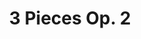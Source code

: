 ---
layout: pieces
title: "3 Pieces Op. 2"
opus: 2
tags:
 - Solo Piano
 - Composition
date_published: 2021-04-02
updated: false
pieces:
  - title: "Piece No. 1" 
    key: "C Minor"
    tempo: "Allegretto"
    tags:
     - "Solo Piano"
    info:
     - key: Time Signature
       value: 4/4
     - key: Length
       value: 44 Measures
    description: |
      This piece comes with a poem:
      <div class="container">
      <div class="row">
      <div class="col-sm">
      <pre>Long in the humble sight
      Of what creature of pale
      Skin and brown hair 
      Shoots
      My heart so.
      </pre>
      </div>
      <div class="col-sm">
      <pre>
      Peace of mind but scratches
      Of soul: Fallen shadows and
      Escaped realities, death and 
          Love fall together
      In their sugar-laden embrace.
          Pain and sorrow escape
      The gunning of 
              The guards,
      The ninth fading
      Ends before the 
      Creator can
      Observe—
              Shifting to
      A ninth of 
                      Marches
                                  To the
              Devil;
      </pre>
      </div>
      <div class="col-sm">
      <pre>
      Tense chromata and 
                                  Chapters
                    Of prickles crash upon
          The statute of
                              Autonomy,
      And the 
                                    Small steps make
                          Etches,
              Engravings,
                                          Into the stone
                                    Of linguistic capability.

                Regardless,
        Your
                Presence
          Fills my being with
        Happiness,
      Peace;
      Love.
      </pre>
      </div>
      </div>
    file: "/assets/music/pieces op 2/Piece in C Minor.mp3"
    pdf: "/assets/music/pieces op 2/Piece in C Minor.pdf"


  - title: "Piece No. 2" 
    key: "E&#9837; Major"
    tempo: "Allegretto"
    tags:
     - "Solo Piano"
    info:
     - key: Time Signature
       value: 6/4
     - key: Length
       value: 59 Measures
    description: "This piece was written about a year before the other. It was inspired by Saint-Sa&#235;ns's etude op. 52 no. 2."
    file: "/assets/music/pieces op 2/Piece in E Flat Major.mp3"
    pdf: "/assets/music/pieces op 2/Piece in E Flat Major.pdf"


  - title: "Piece No. 3" 
    key: "C&#9839; Minor"
    tempo: "Vivace"
    tags:
     - "Solo Piano"
    info:
     - key: Time Signature
       value: 2/2
     - key: Length
       value: 224 Measures
    description: "This piece was written about the same time as the one in E&#9837; Major. It is most likely too hard to ever play, and I honestly hate its structure."
    file: "/assets/music/pieces op 2/Piece in C Sharp Minor.mp3"
    pdf: "/assets/music/pieces op 2/Piece in C Sharp Minor.pdf"
---
